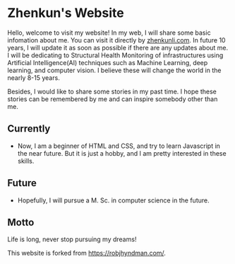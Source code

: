 # Zhenkun's Website

Hello, welcome to visit my website! In my web, I will share some basic infomation about me. You can visit it directly by [zhenkunli.com](https://zhenkunli.com). In future 10 years, I will update it as soon as possible if there are any updates about me. I will be dedicating to Structural Health Monitoring of infrastructures using Artificial Intelligence(AI) techniques such as Machine Learning, deep learning, and computer vision. I believe these will change the world in the nearly 8-15 years. 

Besides, I would like to share some stories in my past time. I hope these stories can be remembered by me and can inspire somebody other than me. 

## Currently

- Now, I am a beginner of HTML and CSS, and try to learn Javascript in the near future. But it is just a hobby, and I am pretty interested in these skills. 

## Future

- Hopefully, I will pursue a M. Sc. in computer science in the future. 

## Motto

Life is long, never stop pursuing my dreams!

This website is forked from https://robjhyndman.com/. 
